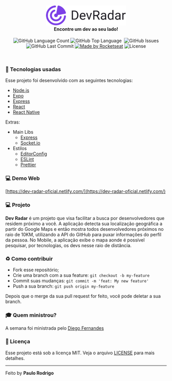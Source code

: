 <h4 align="center">
<img src="./mobile/assets/devradar.svg" width="250px" /><br>
 <b>Encontre um dev ao seu lado!</b> 
</h4>
<p align="center">
  <img alt="GitHub Language Count" src="https://img.shields.io/github/languages/count/ialexanderbrito/dev-radar?style=flat-square" />
  <img alt="GitHub Top Language" src="https://img.shields.io/github/languages/top/ialexanderbrito/dev-radar?style=flat-square" />
  <img alt="" src="https://img.shields.io/github/repo-size/ialexanderbrito/dev-radar?style=flat-square" />
  <img alt="GitHub Issues" src="https://img.shields.io/github/issues/ialexanderbrito/dev-radar?style=flat-square" />
  <img alt="GitHub Last Commit" src="https://img.shields.io/github/last-commit/ialexanderbrito/dev-radar?style=flat-square" />
 
  <a href="https://rocketseat.com.br">
    <img alt="Made by Rocketseat" src="https://img.shields.io/badge/made%20by-Rocketseat-blueviolet?style=flat-square"></a>
    <img alt="License" src="https://img.shields.io/badge/license-MIT-blueviolet?style=flat-square">
</p>

<br>

### :rocket: Tecnologias usadas
Esse projeto foi desenvolvido com as seguintes tecnologias:
- [Node.js](https://nodejs.org/en/)
- [Expo](https://expo.io/)
- [Express](https://expressjs.com/pt-br/)
- [React](https://pt-br.reactjs.org/)
- [React Native](https://react-native.dev/)

Extras:

- Main Libs
  - [Express](https://expressjs.com/pt-br/)
  - [Socket.io](https://socket.io/)
- Estilos
  - [EditorConfig](https://editorconfig.org/)
  - [ESLint](https://eslint.org/)
  - [Prettier](https://prettier.io/)
  
### 💻 Demo Web

[https://dev-radar-oficial.netlify.com/](https://dev-radar-oficial.netlify.com/)

### 💻 Projeto

<b>Dev Radar</b> é um projeto que visa facilitar a busca por desenvolvedores que residem próximo a você. A aplicação detecta sua localização geográfica a partir do Google Maps e então mostra todos desenvolvedores próximos no raio de 10KM, utilizando a API do GitHub para puxar informações do perfil da pessoa. No Mobile, a aplicação exibe o mapa aonde é possível pesquisar, por tecnologias, os devs nesse raio de distância.


### :recycle: Como contribuir

- Fork esse repositório;
- Crie uma branch com a sua feature: `git checkout -b my-feature`
- Commit suas mudanças: `git commit -m 'feat: My new feature'`
- Push a sua branch: `git push origin my-feature`

Depois que o merge da sua pull request for feito, você pode deletar a sua branch.

### :mortar_board: Quem ministrou?

A semana foi ministrada pelo [Diego Fernandes](https://github.com/diego3g)

### :memo: Licença

Esse projeto está sob a licença MIT. Veja o arquivo [LICENSE](LICENSE.md) para mais detalhes.

---

Feito by **Paulo Rodrigo** 
